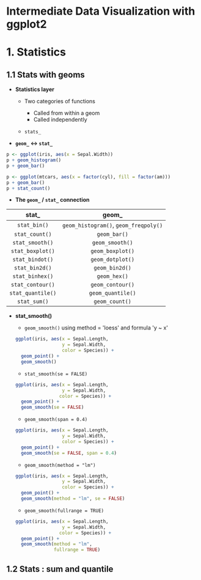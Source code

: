 Intermediate Data Visualization with ggplot2
=============================================

# 1. Statistics

## 1.1 Stats with geoms

* **Statistics layer**

  * Two categories of functions

    * Called from within a geom
    * Called independently

  * `stats_`

* **`geom_` <-> `stat_`**

```R
p <- ggplot(iris, aes(x = Sepal.Width))
p + geom_histogram()
p + geom_bar()
```

```R
p <- ggplot(mtcars, aes(x = factor(cyl), fill = factor(am)))
p + geom_bar()
p + stat_count()
```

* **The `geom_` / `stat_` connection**

|stat_            |geom_                                |
|:---------------:|:-----------------------------------:|
|`stat_bin()`     |`geom_histogram()`, `geom_freqpoly()`|
|`stat_count()`   |`geom_bar()`                         |
|`stat_smooth()`  |`geom_smooth()`                      |
|`stat_boxplot()` |`geom_boxplot()`                     |
|`stat_bindot()`  |`geom_dotplot()`                     |
|`stat_bin2d()`   |`geom_bin2d()`                       |
|`stat_binhex()`  |`geom_hex()`                         |
|`stat_contour()` |`geom_contour()`                     |
|`stat_quantile()`|`geom_quantile()`                    |
|`stat_sum()`     |`geom_count()`                       |


* **stat_smooth()**

  * `geom_smooth()` using method = 'loess' and formula 'y ~ x'

  ```R
  ggplot(iris, aes(x = Sepal.Length,
                   y = Sepal.Width,
                   color = Species)) +
    geom_point() +
    geom_smooth()
  ```

  * `stat_smooth(se = FALSE)`

  ```R
  ggplot(iris, aes(x = Sepal.Length,
                   y = Sepal.Width,
                  color = Species)) +
    geom_point() +
    geom_smooth(se = FALSE)
  ```

  * `geom_smooth(span = 0.4)`

  ```R
  ggplot(iris, aes(x = Sepal.Length,
                   y = Sepal.Width,
                   color = Species)) +
    geom_point() +
    geom_smooth(se = FALSE, span = 0.4)
  ```

  * `geom_smooth(method = "lm")`
  
  ```R
  ggplot(iris, aes(x = Sepal.Length,
                   y = Sepal.Width,
                   color = Species)) +
    geom_point() +
    geom_smooth(method = "lm", se = FALSE)
  ```
  
  * `geom_smooth(fullrange = TRUE)`

  ```R
  ggplot(iris, aes(x = Sepal.Length,
                   y = Sepal.Width,
                  color = Species)) +
    geom_point() +
    geom_smooth(method = "lm", 
                fullrange = TRUE)
  ```

## 1.2 Stats : sum and quantile

































